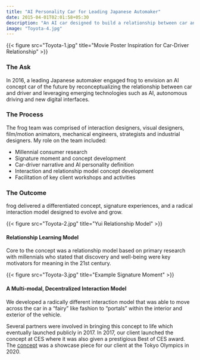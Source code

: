 ```yaml
---
title: "AI Personality Car for Leading Japanese Automaker"
date: 2015-04-01T02:01:58+05:30
description: "An AI car designed to build a relationship between car and driver"
image: "Toyota-4.jpg"
---
```


{{< figure src="Toyota-1.jpg" title="Movie Poster Inspiration for Car-Driver Relationship" >}} 

### The Ask
In 2016, a leading Japanese automaker engaged frog to envision an AI concept car of the future by reconceptualizing the relationship between car and driver and leveraging emerging technologies such as AI, autonomous driving and new digital interfaces.

### The Process
The frog team was comprised of interaction designers, visual designers, film/motion animators, mechanical engineers, strategists and industrial designers. My role on the team included:
- Millennial consumer research
- Signature moment and concept development
- Car-driver narrative and AI personality definition
- Interaction and relationship model concept development
- Facilitation of key client workshops and activities

### The Outcome
frog delivered a differentiated concept, signature experiences, and a radical interaction model designed to evolve and grow.

{{< figure src="Toyota-2.jpg" title="Yui Relationship Model" >}} 

#### Relationship Learning Model
Core to the concept was a relationship model based on primary research with millennials who stated that discovery and well-being were key motivators for meaning in the 21st century.

{{< figure src="Toyota-3.jpg" title="Example Signature Moment" >}} 

#### A Multi-modal, Decentralized Interaction Model
We developed a radically different interaction model that was able to move across the car in a “fairy” like fashion to “portals” within the interior and exterior of the vehicle.

Several partners were involved in bringing this concept to life which eventually launched publicly in 2017. In 2017, our client launched the concept at CES where it was also given a prestigious Best of CES award. The [concept](https://www.businessinsider.com/toyota-has-created-a-concept-car-with-ai-called-yui-2019-10) was a showcase piece for our client at the Tokyo Olympics in 2020.
